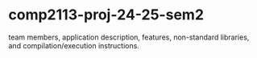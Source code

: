 # comp2113-proj-24-25-sem2
 team members, application description, features, non-standard libraries, and 
compilation/execution instructions.
